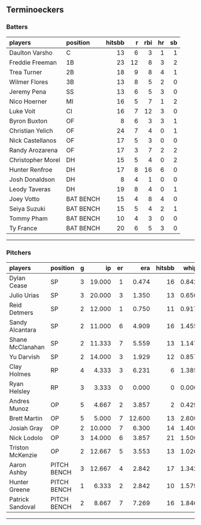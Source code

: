 ## Terminoeckers

### Batters

 
|players           |position  | hitsbb|  r| rbi| hr| sb| 
|:-----------------|:---------|------:|--:|---:|--:|--:| 
|Daulton Varsho    |C         |     13|  6|   3|  1|  1| 
|Freddie Freeman   |1B        |     23| 12|   8|  3|  2| 
|Trea Turner       |2B        |     18|  9|   8|  4|  1| 
|Wilmer Flores     |3B        |     13|  8|   5|  2|  0| 
|Jeremy Pena       |SS        |     13|  6|   5|  3|  0| 
|Nico Hoerner      |MI        |     16|  5|   7|  1|  2| 
|Luke Voit         |CI        |     16|  7|  12|  3|  0| 
|Byron Buxton      |OF        |      8|  6|   3|  3|  1| 
|Christian Yelich  |OF        |     24|  7|   4|  0|  1| 
|Nick Castellanos  |OF        |     17|  5|   3|  0|  0| 
|Randy Arozarena   |OF        |     17|  3|   7|  2|  2| 
|Christopher Morel |DH        |     15|  5|   4|  0|  2| 
|Hunter Renfroe    |DH        |     17|  8|  16|  6|  0| 
|Josh Donaldson    |DH        |      8|  4|   1|  0|  0| 
|Leody Taveras     |DH        |     19|  8|   4|  0|  1| 
|Joey Votto        |BAT BENCH |     15|  4|   8|  4|  0| 
|Seiya Suzuki      |BAT BENCH |     15|  5|   4|  2|  1| 
|Tommy Pham        |BAT BENCH |     10|  4|   3|  0|  0| 
|Ty France         |BAT BENCH |     20|  6|   5|  3|  0| 


* * *

### Pitchers

 
|players          |position    |  g|     ip| er|    era| hitsbb|  whip| so|  w| sv| 
|:----------------|:-----------|--:|------:|--:|------:|------:|-----:|--:|--:|--:| 
|Dylan Cease      |SP          |  3| 19.000|  1|  0.474|     16| 0.842| 19|  3|  0| 
|Julio Urias      |SP          |  3| 20.000|  3|  1.350|     13| 0.650| 17|  3|  0| 
|Reid Detmers     |SP          |  2| 12.000|  1|  0.750|     11| 0.917| 18|  1|  0| 
|Sandy Alcantara  |SP          |  2| 11.000|  6|  4.909|     16| 1.455| 15|  0|  0| 
|Shane McClanahan |SP          |  2| 11.333|  7|  5.559|     13| 1.147| 11|  0|  0| 
|Yu Darvish       |SP          |  2| 14.000|  3|  1.929|     12| 0.857| 20|  1|  0| 
|Clay Holmes      |RP          |  4|  4.333|  3|  6.231|      6| 1.385|  4|  1|  1| 
|Ryan Helsley     |RP          |  3|  3.333|  0|  0.000|      0| 0.000|  7|  0|  1| 
|Andres Munoz     |OP          |  5|  4.667|  2|  3.857|      2| 0.429|  4|  0|  0| 
|Brett Martin     |OP          |  5|  5.000|  7| 12.600|     13| 2.600|  4|  0|  0| 
|Josiah Gray      |OP          |  2| 10.000|  7|  6.300|     14| 1.400| 12|  0|  0| 
|Nick Lodolo      |OP          |  3| 14.000|  6|  3.857|     21| 1.500| 21|  1|  0| 
|Triston McKenzie |OP          |  2| 12.667|  5|  3.553|     13| 1.026| 10|  0|  0| 
|Aaron Ashby      |PITCH BENCH |  3| 12.667|  4|  2.842|     17| 1.342| 17|  0|  0| 
|Hunter Greene    |PITCH BENCH |  1|  6.333|  2|  2.842|     10| 1.579|  6|  0|  0| 
|Patrick Sandoval |PITCH BENCH |  2|  8.667|  7|  7.269|     16| 1.846| 10|  0|  0| 


* * *


